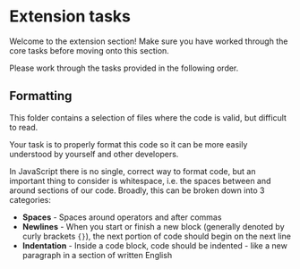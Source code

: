 # Extension tasks

Welcome to the extension section! Make sure you have worked through the core tasks before moving onto this section.

Please work through the tasks provided in the following order.

## Formatting

This folder contains a selection of files where the code is valid, but difficult to read.

Your task is to properly format this code so it can be more easily understood by yourself and other developers.

In JavaScript there is no single, correct way to format code, but an important thing to consider is whitespace, i.e. the spaces between and around sections of our code. Broadly, this can be broken down into 3 categories:

- **Spaces** - Spaces around operators and after commas
- **Newlines** - When you start or finish a new block (generally denoted by curly brackets `{}`), the next portion of code should begin on the next line
- **Indentation** - Inside a code block, code should be indented - like a new paragraph in a section of written English